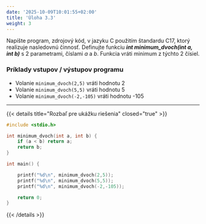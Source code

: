 ```yaml
---
date: '2025-10-09T10:01:55+02:00'
title: 'Úloha 3.3'
weight: 3
---
```


Napíšte program, zdrojový kód, v jazyku C použitím štandardu C17, ktorý realizuje nasledovnú činnosť.
Definujte funkciu **_int minimum_dvoch(int a, int b)_** s 2 parametrami, číslami _a_ a _b_. Funkcia vráti minimum z
týchto 2 čísiel.

### Príklady vstupov / výstupov programu

- Volanie `minimum_dvoch(2,5)` vráti hodnotu 2
- Volanie `minimum_dvoch(5,5)` vráti hodnotu 5
- Volanie `minimum_dvoch(-2,-105)` vráti hodnotu -105

---

{{< details title="Rozbaľ pre ukážku riešenia" closed="true" >}}

```C
#include <stdio.h>

int minimum_dvoch(int a, int b) {
    if (a < b) return a;
    return b;
}

int main() {

    printf("%d\n", minimum_dvoch(2,5));
    printf("%d\n", minimum_dvoch(5,5));
    printf("%d\n", minimum_dvoch(-2,-105));

    return 0;
}
```

{{< /details >}}
